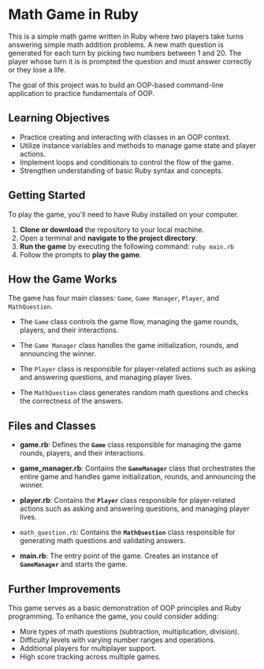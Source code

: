 # Math Game in Ruby

This is a simple math game written in Ruby where two players take turns answering simple math addition problems. A new math question is generated for each turn by picking two numbers between 1 and 20. The player whose turn it is is prompted the question and must answer correctly or they lose a life.

The goal of this project was to build an OOP-based command-line application to practice fundamentals of OOP.


## Learning Objectives

- Practice creating and interacting with classes in an OOP context.
- Utilize instance variables and methods to manage game state and player actions.
- Implement loops and conditionals to control the flow of the game.
- Strengthen understanding of basic Ruby syntax and concepts.

## Getting Started

To play the game, you'll need to have Ruby installed on your computer.

1. **Clone or download** the repository to your local machine.
2. Open a terminal and **navigate to the project directory**.
3. **Run the game** by executing the following command: `ruby main.rb`
4. Follow the prompts to **play the game**.

## How the Game Works

The game has four main classes: `Game`, `Game Manager`, `Player`, and `MathQuestion`.

- The `Game` class controls the game flow, managing the game rounds, players, and their interactions.

- The `Game Manager` class handles the game initialization, rounds, and announcing the winner.

- The `Player` class is responsible for player-related actions such as asking and answering questions, and managing player lives.

- The `MathQuestion` class generates random math questions and checks the correctness of the answers.

## Files and Classes

- **game.rb**: Defines the **`Game`** class responsible for managing the game rounds, players, and their interactions.

- **game_manager.rb**: Contains the **`GameManager`** class that orchestrates the entire game and handles game initialization, rounds, and announcing the winner.

- **player.rb**: Contains the **`Player`** class responsible for player-related actions such as asking and answering questions, and managing player lives.

- `math_question.rb`: Contains the **`MathQuestion`** class responsible for generating math questions and validating answers.

- **main.rb**: The entry point of the game. Creates an instance of **`GameManager`** and starts the game.

## Further Improvements

This game serves as a basic demonstration of OOP principles and Ruby programming. To enhance the game, you could consider adding:

- More types of math questions (subtraction, multiplication, division).
- Difficulty levels with varying number ranges and operations.
- Additional players for multiplayer support.
- High score tracking across multiple games.

